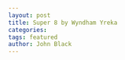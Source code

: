 ```yaml
---
layout: post
title: Super 8 by Wyndham Yreka
categories: 
tags: featured
author: John Black
---
```

<body>
<script type="text/javascript">
window.location="https://www.booking.com/hotel/us/super-8-yreka.en.html?aid=893121&no_rooms=1&group_adults=1";
</script>
</body>
